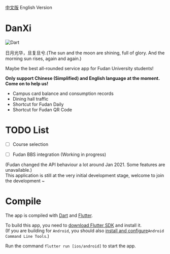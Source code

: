 [中文版](README.md) English Version
# DanXi
![Dart](https://github.com/w568w/DanXi/workflows/Dart/badge.svg)    
  
日月光华，旦复旦兮.(The sun and the moon are shining, full of glory. And the morning sun rises, again and again.)   
  
Maybe the best all-rounded service app for Fudan University students!    
 
**Only support Chinese (Simplified) and English language at the moment. Come on to help us!**    

- Campus card balance and consumption records
- Dining hall traffic
- Shortcut for Fudan Daily
- Shortcut for Fudan QR Code

# TODO List
- [ ] Course selection 
- [ ] Fudan BBS integration (Working in progress)


(Fudan changed the API behaviour a lot around Jan 2021. Some features are unavailable.)  
This application is still at the very initial development stage, welcome to join the development ~

# Compile
The app is compiled with [Dart](https://dart.dev/) and [Flutter](https://flutter.dev/).  
  
To build this app, you need to [download Flutter SDK](https://flutter.dev/docs/get-started/install) and install it.    
(If you are building for `Android`, you should also [install and configure](https://developer.android.com/studio)`Android Command Line Tools`.)   

Run the command `flutter run [ios/android]` to start the app.